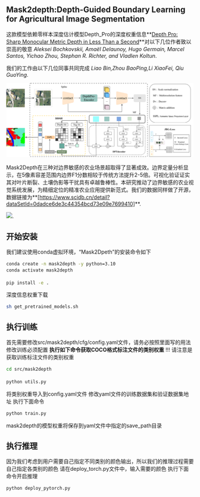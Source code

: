## Mask2depth:Depth-Guided Boundary Learning for Agricultural Image Segmentation
这款模型依赖零样本深度估计模型Depth_Pro的深度权重信息**[Depth Pro: Sharp Monocular Metric Depth in Less Than a Second](https://arxiv.org/abs/2410.02073)**对以下几位作者致以崇高的敬意
*Aleksei Bochkovskii, Amaël Delaunoy, Hugo Germain, Marcel Santos, Yichao Zhou, Stephan R. Richter, and Vladlen Koltun*.

我们的工作由以下几位同事共同完成
*Liao Bin,Zhou BaoPing,Li XiaoFei, Qiu GuoYing*.

![](datas/network.jpg)


Mask2Depth在三种对边界敏感的农业场景超取得了显著成效。边界定量分析显示，在5像素容差范围内边界F1分数相较于传统方法提升2-5倍。可视化验证证实其对叶片断裂、土壤伪影等干扰具有卓越鲁棒性。本研究推动了边界敏感的农业视觉系统发展，为精细定位的精准农业应用提供新范式。我们的数据同样做了开源，数据链接为**[https://www.scidb.cn/detail?dataSetId=0dadce6de3c44354bcd73e09e7699410]**.

![](datas/vision.png).

## 开始安装
我们建议使用conda虚拟环境，“Mask2Dpeth”的安装命令如下

```bash
conda create -n mask2depth -y python=3.10
conda activate mask2depth

pip install -e .
```
深度信息权重下载
```bash
sh get_pretrained_models.sh
```

## 执行训练
首先需要修改src/mask2depth/cfg/config.yaml文件，请务必按照里面写的用法修改训练必须配置
**执行如下命令获取COCO格式标注文件的类别权重**
!!! 请注意是获取训练标注文件的类别权重
```bash
cd src/mask2depth

python utils.py
```
将类别权重导入到config.yaml文件
修改yaml文件的训练数据集和验证数据集地址
执行下面命令
```bash
python train.py
```
mask2depth的模型权重将保存到yaml文件中指定的save_path目录
## 执行推理
因为我们考虑到用户需要自己指定不同类别的颜色输出，所以我们的推理过程需要自己指定各类别的颜色
请在deploy_torch.py文件中，输入需要的颜色
执行下面命令开启推理
```bash
python deploy_pytorch.py
```

